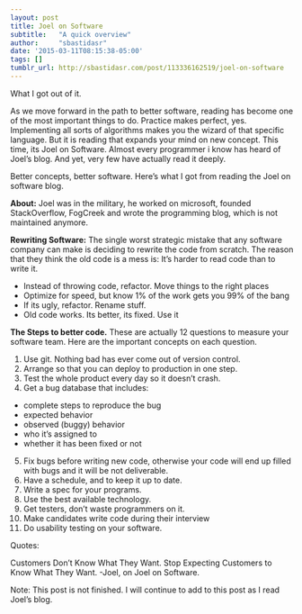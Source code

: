 ```yaml
---
layout: post
title: Joel on Software
subtitle:   "A quick overview"
author:     "sbastidasr"
date: '2015-03-11T08:15:38-05:00'
tags: []
tumblr_url: http://sbastidasr.com/post/113336162519/joel-on-software
---
```

What I got out of it.

As we move forward in the path to better software, reading has become one of the most important things to do. Practice makes perfect, yes. Implementing all sorts of algorithms makes you the wizard of that specific language. But it is reading that expands your mind on new concept. This time, its Joel on Software. Almost every programmer i know has heard of Joel’s blog. And yet, very few have actually read it deeply.

Better concepts, better software. Here’s what I got from reading the Joel on software blog.

**About:** Joel was in the military, he worked on microsoft, founded StackOverflow, FogCreek and wrote the programming blog, which is not maintained anymore.

**Rewriting Software:** The single worst strategic mistake that any software company can make is deciding to rewrite the code from scratch. The reason that they think the old code is a mess is: It’s harder to read code than to write it.

* Instead of throwing code, refactor. Move things to the right places
* Optimize for speed, but know 1% of the work gets you 99% of the bang
* If its ugly, refactor. Rename stuff.
* Old code works. Its better, its fixed. Use it

**The Steps to better code.** These are actually 12 questions to measure your software team. Here are the important concepts on each question.
1. Use git. Nothing bad has ever come out of version control.
2. Arrange so that you can deploy to production in one step.
3. Test the whole product every day so it doesn’t crash.
4. Get a bug database that includes:
  * complete steps to reproduce the bug
  * expected behavior
  * observed (buggy) behavior
  * who it’s assigned to
  * whether it has been fixed or not

5. Fix bugs before writing new code, otherwise your code will end up filled with bugs and it will be not deliverable.
6. Have a schedule, and to keep it up to date.
7. Write a spec for your programs.
8. Use the best available technology.
9. Get testers, don’t waste programmers on it.
10. Make candidates write code during their interview
11. Do usability testing on your software.

Quotes:

Customers Don’t Know What They Want. Stop Expecting Customers to Know What They Want.
-Joel, on Joel on Software.

Note: This post is not finished. I will continue to add to this post as I read Joel’s blog.
